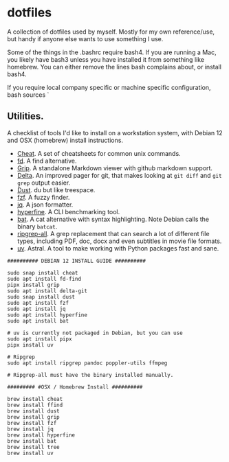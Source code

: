 # dotfiles

A collection of dotfiles used by myself. Mostly for my own reference/use, but handy if anyone else wants to use something I use.

Some of the things in the .bashrc require bash4. If you are running a Mac, you likely have bash3 unless you have installed it from something like homebrew. You can either remove the lines bash complains about, or install bash4. 

If you require local company specific or machine specific configuration, bash sources `

## Utilities.

A checklist of tools I'd like to install on a workstation system, with Debian 12 and OSX (homebrew) install instructions.

- [Cheat](https://github.com/cheat/cheat). A set of cheatsheets for common unix commands.
- [fd](https://github.com/sharkdp/fd). A find alternative.
- [Grip](https://github.com/joeyespo/grip). A standalone Markdown viewer with github markdown support. 
- [Delta](https://github.com/dandavison/delta). An improved pager for git, that makes looking at `git diff` and `git grep` output easier.
- [Dust](https://github.com/bootandy/dust). du but like treespace.
- [fzf](https://github.com/junegunn/fzf). A fuzzy finder.
- [jq](https://github.com/jqlang/jq). A json formatter.
- [hyperfine](https://github.com/sharkdp/hyperfine). A CLI benchmarking tool.
- [bat](https://github.com/sharkdp/bat). A cat alternative with syntax highlighting. Note Debian calls the binary `batcat`.
- [ripgrep-all](https://github.com/phiresky/ripgrep-all). A grep replacement that can search a lot of different file types, including PDF, doc, docx and even subtitles in movie file formats.
- [uv](https://github.com/astral-sh/uv). Astral. A tool to make working with Python packages fast and sane.

```
########## DEBIAN 12 INSTALL GUIDE ########## 

sudo snap install cheat
sudo apt install fd-find
pipx install grip
sudo apt install delta-git
sudo snap install dust
sudo apt install fzf
sudo apt install jq
sudo apt install hyperfine
sudo apt install bat

# uv is currently not packaged in Debian, but you can use
sudo apt install pipx
pipx install uv

# Ripgrep
sudo apt install ripgrep pandoc poppler-utils ffmpeg

# Ripgrep-all must have the binary installed manually.

######### #OSX / Homebrew Install ########## 

brew install cheat
brew install ffind
brew install dust
brew install grip
brew install fzf
brew install jq
brew install hyperfine
brew install bat
brew install tree
brew install uv
```
```
```
```
```


